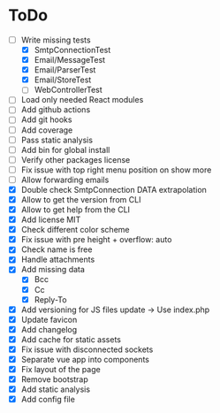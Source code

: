 # ToDo
- [ ] Write missing tests
    - [x] SmtpConnectionTest
    - [x] Email/MessageTest
    - [x] Email/ParserTest
    - [x] Email/StoreTest
    - [ ] WebControllerTest
- [ ] Load only needed React modules
- [ ] Add github actions
- [ ] Add git hooks
- [ ] Add coverage
- [ ] Pass static analysis
- [ ] Add bin for global install
- [ ] Verify other packages license
- [ ] Fix issue with top right menu position on show more
- [ ] Allow forwarding emails
- [x] Double check SmtpConnection DATA extrapolation
- [x] Allow to get the version from CLI
- [x] Allow to get help from the CLI
- [x] Add license MIT
- [x] Check different color scheme
- [x] Fix issue with pre height + overflow: auto
- [x] Check name is free
- [x] Handle attachments
- [x] Add missing data
    - [x] Bcc
    - [x] Cc
    - [x] Reply-To
- [x] Add versioning for JS files update -> Use index.php
- [x] Update favicon
- [x] Add changelog
- [x] Add cache for static assets
- [x] Fix issue with disconnected sockets
- [x] Separate vue app into components
- [x] Fix layout of the page
- [x] Remove bootstrap
- [x] Add static analysis
- [x] Add config file
